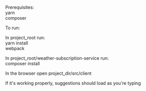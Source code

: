 Prerequisites:   
yarn  
composer

To run:

In project_root run:  
yarn install  
webpack

In project_root/weather-subscription-service run:  
composer install

In the browser open project_dir/src/client

If it's working properly, suggestions should load as you're typing
